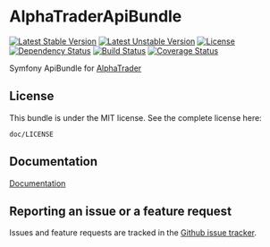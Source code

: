 AlphaTraderApiBundle
=============
[![Latest Stable Version](https://poser.pugx.org/alphatrader/api-bundle/v/stable)](https://packagist.org/packages/alphatrader/api-bundle)
[![Latest Unstable Version](https://poser.pugx.org/alphatrader/api-bundle/v/unstable)](https://packagist.org/packages/alphatrader/api-bundle)
[![License](https://poser.pugx.org/alphatrader/api-bundle/license)](https://packagist.org/packages/alphatrader/api-bundle)
[![Dependency Status](https://www.versioneye.com/user/projects/57ea3a2579806f002f4aec89/badge.svg?style=flat-square)](https://www.versioneye.com/user/projects/57ea3a2579806f002f4aec89)
[![Build Status](https://travis-ci.org/Alpha-Trader/AlphaTraderApiBundle.svg?branch=1.1)](https://travis-ci.org/Alpha-Trader/AlphaTraderApiBundle)
[![Coverage Status](https://coveralls.io/repos/github/Alpha-Trader/AlphaTraderApiBundle/badge.svg?branch=1.1)](https://coveralls.io/github/Alpha-Trader/AlphaTraderApiBundle?branch=1.1)

Symfony ApiBundle for [AlphaTrader](http://www.alpha-trader.com)

License
-------

This bundle is under the MIT license. See the complete license here:

    doc/LICENSE
    
Documentation
-------------

[Documentation](https://github.com/Alpha-Trader/AlphatraderApiBundle/tree/master/Doc/Index.rst)

Reporting an issue or a feature request
---------------------------------------

Issues and feature requests are tracked in the [Github issue tracker](https://github.com/Alpha-Trader/AlphatraderApiBundle/issues).
